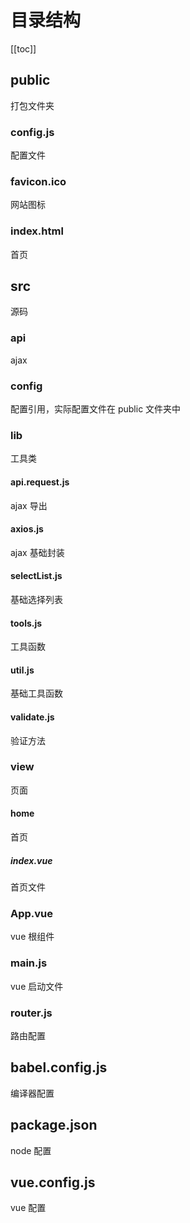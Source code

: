 # 目录结构

[[toc]]

## public

打包文件夹

### config.js

配置文件

### favicon.ico

网站图标

### index.html

首页

## src

源码

### api

ajax

### config

配置引用，实际配置文件在 public 文件夹中

### lib

工具类

#### api.request.js

ajax 导出

#### axios.js

ajax 基础封装

#### selectList.js

基础选择列表

#### tools.js

工具函数

#### util.js

基础工具函数

#### validate.js

验证方法

### view

页面

#### home

首页

##### index.vue

首页文件

### App.vue

vue 根组件

### main.js

vue 启动文件

### router.js

路由配置

## babel.config.js

编译器配置

## package.json

node 配置

## vue.config.js

vue 配置
